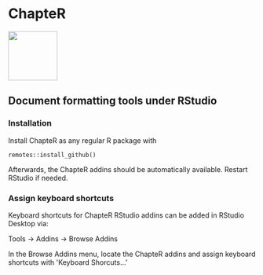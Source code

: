 # ChapteR
<img src="https://github.com/vgrozd/BulkR/blob/main/ChapteR_Tilev1.png" width="100">

## Document formatting tools under RStudio 

### Installation 

Install ChapteR as any regular R package with 
```
remotes::install_github()
```

Afterwards, the ChapteR addins should be automatically available. 
Restart RStudio if needed. 

### Assign keyboard shortcuts 

Keyboard shortcuts for ChapteR RStudio addins can be added in RStudio Desktop via: 

Tools -> Addins -> Browse Addins 

In the Browse Addins menu, locate the ChapteR addins and assign keyboard shortcuts with 'Keyboard Shorcuts...' 


